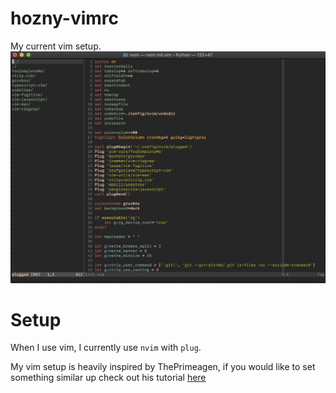 # hozny-vimrc
My current vim setup.
![example](example.jpeg)
# Setup
When I use vim, I currently use `nvim` with `plug`. 

My vim setup is heavily inspired by ThePrimeagen, if you would like to set something similar up check out his tutorial [here](https://www.youtube.com/watch?v=n9k9scbTuvQ)
